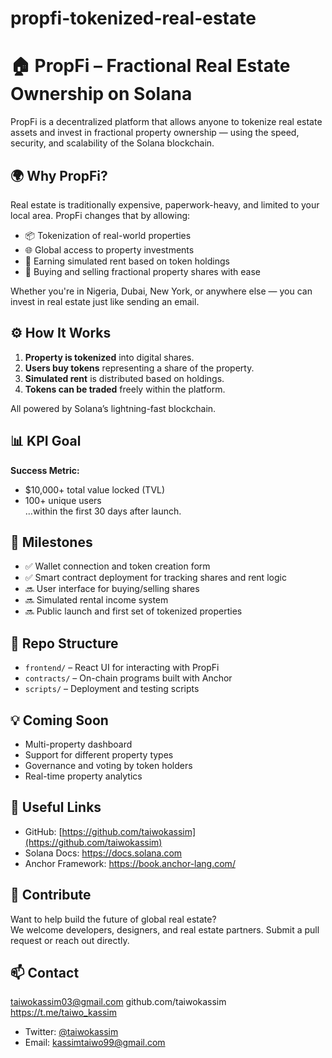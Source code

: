 # propfi-tokenized-real-estate


# 🏠 PropFi – Fractional Real Estate Ownership on Solana

PropFi is a decentralized platform that allows anyone to tokenize real estate assets and invest in fractional property ownership — using the speed, security, and scalability of the Solana blockchain.

## 🌍 Why PropFi?

Real estate is traditionally expensive, paperwork-heavy, and limited to your local area. PropFi changes that by allowing:

- 📦 Tokenization of real-world properties
- 🌐 Global access to property investments
- 💸 Earning simulated rent based on token holdings
- 🔄 Buying and selling fractional property shares with ease

Whether you're in Nigeria, Dubai, New York, or anywhere else — you can invest in real estate just like sending an email.

## ⚙️ How It Works

1. **Property is tokenized** into digital shares.
2. **Users buy tokens** representing a share of the property.
3. **Simulated rent** is distributed based on holdings.
4. **Tokens can be traded** freely within the platform.

All powered by Solana’s lightning-fast blockchain.

## 📊 KPI Goal

**Success Metric:**  
- $10,000+ total value locked (TVL)  
- 100+ unique users  
…within the first 30 days after launch.

## 🎯 Milestones

- ✅ Wallet connection and token creation form  
- ✅ Smart contract deployment for tracking shares and rent logic  
- 🔜 User interface for buying/selling shares  
- 🔜 Simulated rental income system  
- 🔜 Public launch and first set of tokenized properties  

## 📂 Repo Structure

- `frontend/` – React UI for interacting with PropFi  
- `contracts/` – On-chain programs built with Anchor  
- `scripts/` – Deployment and testing scripts  

## 💡 Coming Soon

- Multi-property dashboard  
- Support for different property types  
- Governance and voting by token holders  
- Real-time property analytics

## 🔗 Useful Links

- GitHub: [https://github.com/taiwokassim](https://github.com/taiwokassim)
- Solana Docs: https://docs.solana.com
- Anchor Framework: https://book.anchor-lang.com/

## 🤝 Contribute

Want to help build the future of global real estate?  
We welcome developers, designers, and real estate partners. Submit a pull request or reach out directly.

## 📫 Contact
taiwokassim03@gmail.com
github.com/taiwokassim
https://t.me/taiwo_kassim

- Twitter: [@taiwokassim](https://twitter.com/taiwokassim)
- Email: kassimtaiwo99@gmail.com
